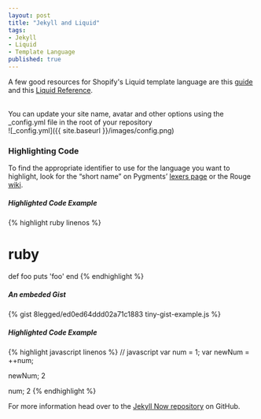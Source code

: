```yaml
---
layout: post
title: "Jekyll and Liquid"
tags:
- Jekyll
- Liquid
- Template Language
published: true
---
```

A few good resources for Shopify's Liquid template language are this
[guide](https://shopify.github.io/liquid/) and this
[Liquid Reference](https://help.shopify.com/themes/liquid).

<br />
You can update your site name, avatar and other options using the
_config.yml file in the root of your repository<br />
![_config.yml]({{ site.baseurl }}/images/config.png)

### Highlighting Code
To find the appropriate identifier to use for the language you want to
highlight, look for the “short name” on Pygments’
[lexers page](http://pygments.org/docs/lexers/) or the Rouge
[wiki](https://github.com/jneen/rouge/wiki/List-of-supported-languages-and-lexers).

##### Highlighted Code Example
{% highlight ruby linenos %}
# ruby
def foo
  puts 'foo'
end
{% endhighlight %}

##### An embeded Gist
{% gist 8legged/ed0ed64ddd02a71c1883 tiny-gist-example.js %}
<br />

##### Highlighted Code Example
{% highlight javascript linenos %}
// javascript
var num = 1;
var newNum = ++num;

newNum;
2

num;
2
{% endhighlight %}

For more information head over to the [Jekyll Now repository](https://github.com/barryclark/jekyll-now) on GitHub.
